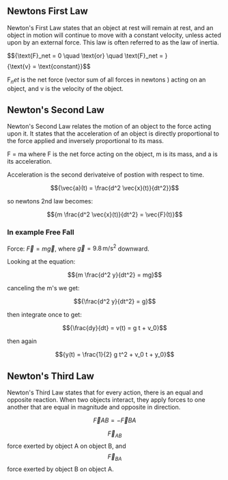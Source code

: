 ## Newtons First Law
Newton's First Law states that an object at rest will remain at rest, and an object in motion will continue to move with a constant velocity, unless acted upon by an external force. This law is often referred to as the law of inertia.

$${\text{F}_net = 0 \quad \text{or} \quad \text{F}_net = \}$$
$${\text{v} = \text{constant}\}$$

${\text{F}_net}$ is the net force (vector sum of all forces in newtons ) acting on an object, and ${\text{v}}$ is the velocity of the object.

## Newton's Second Law
Newton's Second Law relates the motion of an object to the force acting upon it. It states that the acceleration of an object is directly proportional to the force applied and inversely proportional to its mass.

F = ma
where F is the net force acting on the object, m is its mass, and a is its acceleration.

Acceleration is the second derivateive of postion with respect to time.

$${\vec{a}(t) = \frac{d^2 \vec{x}(t)}{dt^2}}$$

so newtons 2nd law becomes: 

$${m \frac{d^2 \vec{x}(t)}{dt^2} = \vec{F}(t)}$$

### In example Free Fall

Force: ${\vec{F} = m \vec{g}}$, where ${\vec{g} = 9.8 \, \text{m/s}^2}$ downward.

Looking at the equation: 

$${m \frac{d^2 y}{dt^2} = mg}$$

canceling the m's we get:

$${\frac{d^2 y}{dt^2} = g}$$

then integrate once to get:

$${\frac{dy}{dt} = v(t) = g t + v_0}$$

then again

$${y(t) = \frac{1}{2} g t^2 + v_0 t + y_0}$$


## Newton's Third Law
Newton's Third Law states that for every action, there is an equal and opposite reaction. When two objects interact, they apply forces to one another that are equal in magnitude and opposite in direction.

$${\vec{F}{AB} = - \vec{F}{BA}}$$

$${\vec{F}_{AB}}$$ force exerted by object A on object B, and $${\vec{F}_{BA}}$$ force exerted by object B on object A.

